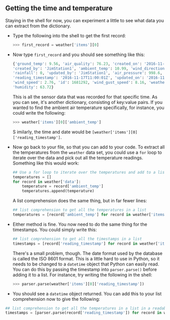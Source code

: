 ## Getting the time and temperature

Staying in the shell for now, you can experiment a little to see what data you can extract from the dictionary.

- Type the following into the shell to get the first record:

    ``` python
    >>> first_record = weather['items'][0]
    ```

- Now type `first_record` and you should see something like this:

    ``` python
    {'ground_temp': 9.56, 'air_quality': 76.23, 'created_on': '2016-11-17T11:00:01Z',
	'created_by': 'JimStation1', 'ambient_temp': 10.99, 'wind_direction': 327.97,
	'rainfall': 0, 'updated_by': 'JimStation1', 'air_pressure': 998.6,
	'reading_timestamp': '2016-11-17T11:00:01Z', 'updated_on': '2016-11-17T11:07:22.332Z',
	'wind_speed': 2.76, 'id': 1681292, 'wind_gust_speed': 8.16, 'weather_stn_id': 490722,
	'humidity': 63.72}
    ```

    This is all the sensor data that was recorded for that specific time. As you can see, it's another dictionary, consisting of key:value pairs. If you wanted to find the ambient air temperature specifically, for instance, you could write the following:

    ``` python
    >>> weather['items'][0]['ambient_temp']
    ```

   S imilarly, the time and date  would be `[weather['items'][0]['reading_timestamp']`.

- Now go back to your file, so that you can add to your code. To extract all the temperatures from the `weather` data set, you could use a `for` loop to iterate over the data and pick out all the temperature readings. Something like this would work:

    ``` python
	## Use a for loop to iterate over the temperatures and add to a list
    temperatures = []
    for record in weather['data']:
        temperature = record['ambient_temp']
        temperatures.append(temperature)
    ```

    A list comprehension does the same thing, but in far fewer lines:

    ``` python
	## list comprehension to get all the temperatures in a list
    temperatures = [record['ambient_temp'] for record in weather['items']]
    ```

- Either method is fine. You now need to do the same thing for the timestamps. You could simply write this:

    ``` python
	## list comprehension to get all the timestamps in a list
    timestamps = [record['reading_timestamp'] for record in weather['items']]
    ```

    There's a small problem, though. The date format used by the database is called the ISO 8601 format. This is a little hard to use in Python, so it needs to be changed to a `datetime` object that Python can easily read. You can do this by passing the timestamp into `parser.parse()` before adding it to a list. For instance, try writing the following in the shell:

    ``` python
    >>> parser.parse(weather['items'][0]['reading_timestamp'])
    ```

- You should see a `datetime` object returned. You can add this to your list comprehension now to give the following:

``` python
## list comprehension to get all the temperatures in a list in a readable format
timestamps = [parser.parse(record['reading_timestamp']) for record in weather['items']]
```
